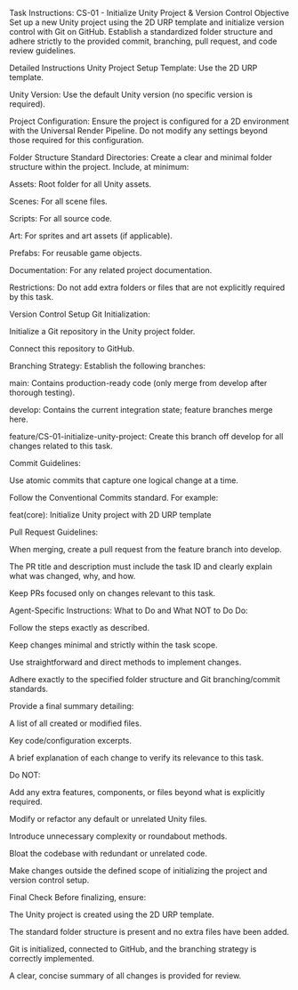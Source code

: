 Task Instructions: CS-01 - Initialize Unity Project & Version Control
Objective
Set up a new Unity project using the 2D URP template and initialize version control with Git on GitHub. Establish a standardized folder structure and adhere strictly to the provided commit, branching, pull request, and code review guidelines.

Detailed Instructions
Unity Project Setup
Template: Use the 2D URP template.

Unity Version: Use the default Unity version (no specific version is required).

Project Configuration: Ensure the project is configured for a 2D environment with the Universal Render Pipeline. Do not modify any settings beyond those required for this configuration.

Folder Structure
Standard Directories: Create a clear and minimal folder structure within the project. Include, at minimum:

Assets: Root folder for all Unity assets.

Scenes: For all scene files.

Scripts: For all source code.

Art: For sprites and art assets (if applicable).

Prefabs: For reusable game objects.

Documentation: For any related project documentation.

Restrictions: Do not add extra folders or files that are not explicitly required by this task.

Version Control Setup
Git Initialization:

Initialize a Git repository in the Unity project folder.

Connect this repository to GitHub.

Branching Strategy: Establish the following branches:

main: Contains production-ready code (only merge from develop after thorough testing).

develop: Contains the current integration state; feature branches merge here.

feature/CS-01-initialize-unity-project: Create this branch off develop for all changes related to this task.

Commit Guidelines:

Use atomic commits that capture one logical change at a time.

Follow the Conventional Commits standard. For example:

feat(core): Initialize Unity project with 2D URP template

Pull Request Guidelines:

When merging, create a pull request from the feature branch into develop.

The PR title and description must include the task ID and clearly explain what was changed, why, and how.

Keep PRs focused only on changes relevant to this task.

Agent-Specific Instructions: What to Do and What NOT to Do
Do:

Follow the steps exactly as described.

Keep changes minimal and strictly within the task scope.

Use straightforward and direct methods to implement changes.

Adhere exactly to the specified folder structure and Git branching/commit standards.

Provide a final summary detailing:

A list of all created or modified files.

Key code/configuration excerpts.

A brief explanation of each change to verify its relevance to this task.

Do NOT:

Add any extra features, components, or files beyond what is explicitly required.

Modify or refactor any default or unrelated Unity files.

Introduce unnecessary complexity or roundabout methods.

Bloat the codebase with redundant or unrelated code.

Make changes outside the defined scope of initializing the project and version control setup.

Final Check
Before finalizing, ensure:

The Unity project is created using the 2D URP template.

The standard folder structure is present and no extra files have been added.

Git is initialized, connected to GitHub, and the branching strategy is correctly implemented.

A clear, concise summary of all changes is provided for review.